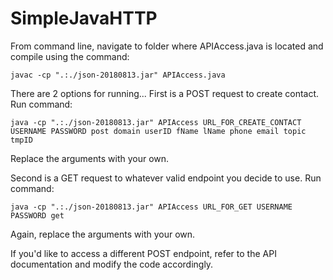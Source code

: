 # SimpleJavaHTTP

From command line, navigate to folder where APIAccess.java is located and compile using the command: 

    javac -cp ".:./json-20180813.jar" APIAccess.java

There are 2 options for running...
First is a POST request to create contact. Run command:

    java -cp ".:./json-20180813.jar" APIAccess URL_FOR_CREATE_CONTACT USERNAME PASSWORD post domain userID fName lName phone email topic       tmpID
     
Replace the arguments with your own.

Second is a GET request to whatever valid endpoint you decide to use.
Run command: 

    java -cp ".:./json-20180813.jar" APIAccess URL_FOR_GET USERNAME PASSWORD get
    
Again, replace the arguments with your own.

If you'd like to access a different POST endpoint, refer to the API documentation and modify the code accordingly.
